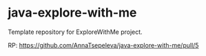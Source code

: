 # java-explore-with-me
Template repository for ExploreWithMe project.

RP:
https://github.com/AnnaTsepeleva/java-explore-with-me/pull/5